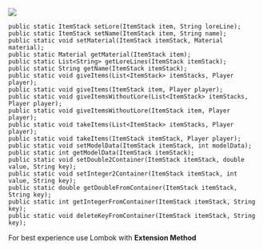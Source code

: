 [![](https://jitpack.io/v/j1sk1ss/ItemManager.PC.svg)](https://jitpack.io/#j1sk1ss/ItemManager.PC)

    public static ItemStack setLore(ItemStack item, String loreLine);
    public static ItemStack setName(ItemStack item, String name);
    public static void setMaterial(ItemStack itemStack, Material material);
    public static Material getMaterial(ItemStack item);
    public static List<String> getLoreLines(ItemStack itemStack);
    public static String getName(ItemStack itemStack);
    public static void giveItems(List<ItemStack> itemStacks, Player player);
    public static void giveItems(ItemStack item, Player player);
    public static void giveItemsWithoutLore(List<ItemStack> itemStacks, Player player);
    public static void giveItemsWithoutLore(ItemStack item, Player player);
    public static void takeItems(List<ItemStack> itemStacks, Player player);
    public static void takeItems(ItemStack itemStack, Player player);
    public static void setModelData(ItemStack itemStack, int modelData);
    public static int getModelData(ItemStack itemStack);
    public static void setDouble2Container(ItemStack itemStack, double value, String key);
    public static void setInteger2Container(ItemStack itemStack, int value, String key);
    public static double getDoubleFromContainer(ItemStack itemStack, String key);
    public static int getIntegerFromContainer(ItemStack itemStack, String key);
    public static void deleteKeyFromContainer(ItemStack itemStack, String key);

For best experience use Lombok with **Extension Method**
